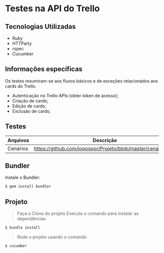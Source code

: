 # Testes na API do Trello

## Tecnologias Utilizadas
- Ruby
- HTTParty
- rspec
- Cucumber 

## Informações específicas

Os testes resumiram-se aos fluxos básicos e de exceções relacionados aos cards do Trello. 
- Autenticação no Trello APIs (obter token de acesso);
- Criação de cards;
- Edição de cards;
- Exclusão de cards;

## Testes

| Arquivos | Descrição |
| ------ | ------ |
| Cenários | https://github.com/jopospor/Projeto/blob/master/cenários.mb|

## Bundler
Instale o Bundler:

```ruby
$ gem install bundler
```

## Projeto

>Faça o Clone do projeto
>Execute o comando  para instalar as dependências
```ruby
$ bundle install
```
>Rode o projeto usando o comando

```ruby
$ cucumber
```
